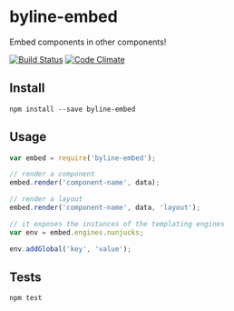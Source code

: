 # byline-embed
Embed components in other components!

[![Build Status](https://travis-ci.org/nymag/byline-embed.svg)](https://travis-ci.org/nymag/byline-embed)
[![Code Climate](https://codeclimate.com/github/nymag/byline-embed/badges/gpa.svg)](https://codeclimate.com/github/nymag/byline-embed)

## Install

```
npm install --save byline-embed
```

## Usage

```js
var embed = require('byline-embed');

// render a component
embed.render('component-name', data);

// render a layout
embed.render('component-name', data, 'layout');

// it exposes the instances of the templating engines
var env = embed.engines.nunjucks;

env.addGlobal('key', 'value');
```

## Tests

```
npm test
```